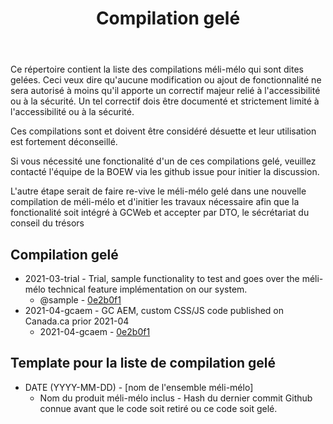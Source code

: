 ﻿---
title: "Compilation gelé"
---

Ce répertoire contient la liste des compilations méli-mélo qui sont dites gelées. Ceci veux dire qu'aucune modification ou ajout de fonctionnalité ne sera autorisé à moins qu'il apporte un correctif majeur relié à l'accessibilité ou à la sécurité. Un tel correctif dois être documenté et strictement limité à l'accessibilité ou à la sécurité.

Ces compilations sont et doivent être considéré désuette et leur utilisation est fortement déconseillé.

Si vous nécessité une fonctionalité d'un de ces compilations gelé, veuillez contacté l'équipe de la BOEW via les github issue pour initier la discussion.

L'autre étape serait de faire re-vive le méli-mélo gelé dans une nouvelle compilation de méli-mélo et d'initier les travaux nécessaire afin que la fonctionalité soit intégré à GCWeb et accepter par DTO, le sécrétariat du conseil du trésors

## Compilation gelé

* 2021-03-trial - Trial, sample functionality to test and goes over the méli-mélo technical feature implémentation on our system.
	- @sample - [0e2b0f1](https://github.com/wet-boew/GCWeb/tree/0e2b0f1c3bb81c198533c478bf1704ae89589ce8)
* 2021-04-gcaem - GC AEM, custom CSS/JS code published on Canada.ca prior 2021-04
	- 2021-04-gcaem - [0e2b0f1](https://github.com/wet-boew/GCWeb/tree/0e2b0f1c3bb81c198533c478bf1704ae89589ce8)


## Template pour la liste de compilation gelé

* DATE (YYYY-MM-DD) - [nom de l'ensemble méli-mélo]
	- Nom du produit méli-mélo inclus - Hash du dernier commit Github connue avant que le code soit retiré ou ce code soit gelé.